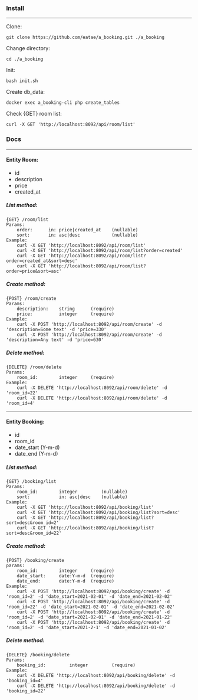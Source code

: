 ### Install

***

Clone:

    git clone https://github.com/eatae/a_booking.git ./a_booking

Change directory:

    cd ./a_booking

Init:

	bash init.sh
	
Create db_data:

	docker exec a_booking-cli php create_tables

Check {GET} room list:

	curl -X GET 'http://localhost:8092/api/room/list'


### Docs
***

#### Entity Room:
* id
* description
* price
* created_at

##### List method:
    {GET} /room/list
    Params:
        order:      in: price|created_at    (nullable)
        sort:       in: asc|desc            (nullable)
    Example:
        curl -X GET 'http://localhost:8092/api/room/list'
        curl -X GET 'http://localhost:8092/api/room/list?order=created'
        curl -X GET 'http://localhost:8092/api/room/list?order=created_at&sort=desc'
        curl -X GET 'http://localhost:8092/api/room/list?order=price&sort=asc'


##### Create method:
    {POST} /room/create
    Params:
        description:    string      (require)
        price:  	    integer     (require)
    Example:
        curl -X POST 'http://localhost:8092/api/room/create' -d 'description=Some text' -d 'price=330'
        curl -X POST 'http://localhost:8092/api/room/create' -d 'description=Any text' -d 'price=630'


##### Delete method:
    {DELETE} /room/delete
    Params:
        room_id:        integer     (require)
    Example:
        curl -X DELETE 'http://localhost:8092/api/room/delete' -d 'room_id=22'
        curl -X DELETE 'http://localhost:8092/api/room/delete' -d 'room_id=4'

***

#### Entity Booking:
* id
* room_id
* date_start  (Y-m-d)
* date_end	(Y-m-d)

##### List method:
    {GET} /booking/list
    Params:
        room_id:        integer         (nullable)
        sort:           in: asc|desc    (nullable)
    Example:
        curl -X GET 'http://localhost:8092/api/booking/list'
        curl -X GET 'http://localhost:8092/api/booking/list?sort=desc'
        curl -X GET 'http://localhost:8092/api/booking/list?sort=desc&room_id=2'
        curl -X GET 'http://localhost:8092/api/booking/list?sort=desc&room_id=22'
	

##### Create method:
    {POST} /booking/create
    params:
        room_id: 		integer	 	(require)
        date_start:  	date:Y-m-d 	(require)
        date_end:	  	date:Y-m-d 	(require)
    Example:
        curl -X POST 'http://localhost:8092/api/booking/create' -d 'room_id=2' -d 'date_start=2021-02-01' -d 'date_end=2021-02-02'
        curl -X POST 'http://localhost:8092/api/booking/create' -d 'room_id=22' -d 'date_start=2021-02-01' -d 'date_end=2021-02-02'
        curl -X POST 'http://localhost:8092/api/booking/create' -d 'room_id=2' -d 'date_start=2021-02-01' -d 'date_end=2021-01-22'
        curl -X POST 'http://localhost:8092/api/booking/create' -d 'room_id=2' -d 'date_start=2021-2-1' -d 'date_end=2021-01-02'


##### Delete method:
    {DELETE} /booking/delete
    Params:
        booking_id:         integer         (require)
    Example:
        curl -X DELETE 'http://localhost:8092/api/booking/delete' -d 'booking_id=4'
        curl -X DELETE 'http://localhost:8092/api/booking/delete' -d 'booking_id=22'


